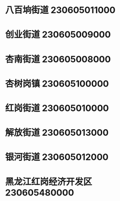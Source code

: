 # 八百垧街道 230605011000
# 创业街道 230605009000
# 杏南街道 230605008000
# 杏树岗镇 230605100000
# 红岗街道 230605010000
# 解放街道 230605013000
# 银河街道 230605012000
# 黑龙江红岗经济开发区 230605480000
